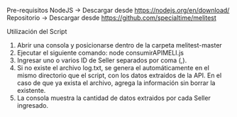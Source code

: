 Pre-requisitos
NodeJS -> Descargar desde https://nodejs.org/en/download/
Repositorio -> Descargar desde https://github.com/specialtime/melitest

Utilización del Script
1. Abrir una consola y posicionarse dentro de la carpeta melitest-master
2. Ejecutar el siguiente comando: node consumirAPIMELI.js
3. Ingresar uno o varios ID de Seller separados por coma (,).
4. Si no existe el archivo log.txt, se genera el automáticamente en el mismo directorio que el script, con los datos extraidos de la API. En el caso de que ya exista el archivo, agrega la información sin borrar la existente.
5. La consola muestra la cantidad de datos extraidos por cada Seller ingresado.
